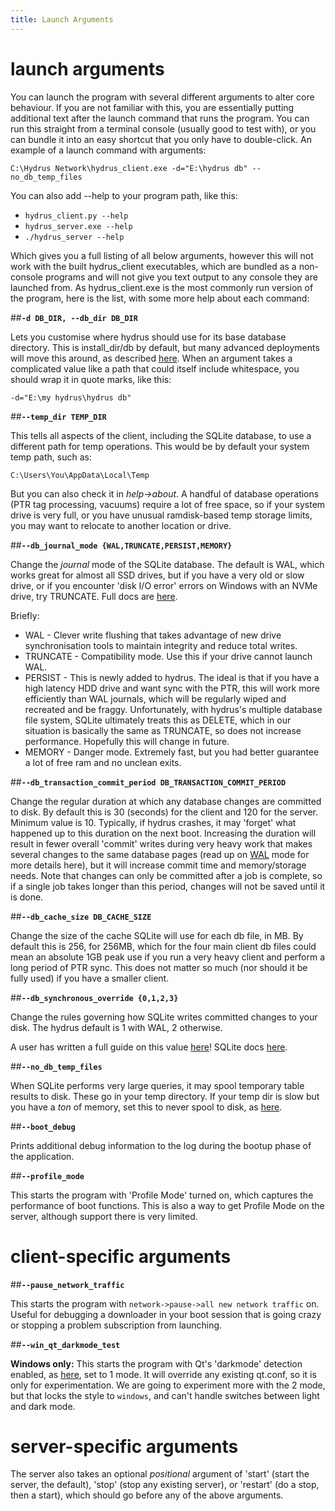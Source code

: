 ```yaml
---
title: Launch Arguments
---
```


# launch arguments

You can launch the program with several different arguments to alter core behaviour. If you are not familiar with this, you are essentially putting additional text after the launch command that runs the program. You can run this straight from a terminal console (usually good to test with), or you can bundle it into an easy shortcut that you only have to double-click. An example of a launch command with arguments:

```
C:\Hydrus Network\hydrus_client.exe -d="E:\hydrus db" --no_db_temp_files
```

You can also add --help to your program path, like this:

- `hydrus_client.py --help`
- `hydrus_server.exe --help`
- `./hydrus_server --help`

Which gives you a full listing of all below arguments, however this will not work with the built hydrus_client executables, which are bundled as a non-console programs and will not give you text output to any console they are launched from. As hydrus_client.exe is the most commonly run version of the program, here is the list, with some more help about each command:

##**`-d DB_DIR, --db_dir DB_DIR`**

Lets you customise where hydrus should use for its base database directory. This is install_dir/db by default, but many advanced deployments will move this around, as described [here](database_migration.md). When an argument takes a complicated value like a path that could itself include whitespace, you should wrap it in quote marks, like this:

```
-d="E:\my hydrus\hydrus db"
```

##**`--temp_dir TEMP_DIR`**

This tells all aspects of the client, including the SQLite database, to use a different path for temp operations. This would be by default your system temp path, such as:

```
C:\Users\You\AppData\Local\Temp
```

But you can also check it in _help->about_. A handful of database operations (PTR tag processing, vacuums) require a lot of free space, so if your system drive is very full, or you have unusual ramdisk-based temp storage limits, you may want to relocate to another location or drive.

##**`--db_journal_mode {WAL,TRUNCATE,PERSIST,MEMORY}`**

Change the _journal_ mode of the SQLite database. The default is WAL, which works great for almost all SSD drives, but if you have a very old or slow drive, or if you encounter 'disk I/O error' errors on Windows with an NVMe drive, try TRUNCATE. Full docs are [here](https://sqlite.org/pragma.html#pragma_journal_mode).

Briefly:

*   WAL - Clever write flushing that takes advantage of new drive synchronisation tools to maintain integrity and reduce total writes.
*   TRUNCATE - Compatibility mode. Use this if your drive cannot launch WAL.
*   PERSIST - This is newly added to hydrus. The ideal is that if you have a high latency HDD drive and want sync with the PTR, this will work more efficiently than WAL journals, which will be regularly wiped and recreated and be fraggy. Unfortunately, with hydrus's multiple database file system, SQLite ultimately treats this as DELETE, which in our situation is basically the same as TRUNCATE, so does not increase performance. Hopefully this will change in future.
*   MEMORY - Danger mode. Extremely fast, but you had better guarantee a lot of free ram and no unclean exits.

##**`--db_transaction_commit_period DB_TRANSACTION_COMMIT_PERIOD`**

Change the regular duration at which any database changes are committed to disk. By default this is 30 (seconds) for the client and 120 for the server. Minimum value is 10. Typically, if hydrus crashes, it may 'forget' what happened up to this duration on the next boot. Increasing the duration will result in fewer overall 'commit' writes during very heavy work that makes several changes to the same database pages (read up on [WAL](https://sqlite.org/wal.html) mode for more details here), but it will increase commit time and memory/storage needs. Note that changes can only be committed after a job is complete, so if a single job takes longer than this period, changes will not be saved until it is done.

##**`--db_cache_size DB_CACHE_SIZE`**

Change the size of the cache SQLite will use for each db file, in MB. By default this is 256, for 256MB, which for the four main client db files could mean an absolute 1GB peak use if you run a very heavy client and perform a long period of PTR sync. This does not matter so much (nor should it be fully used) if you have a smaller client.

##**`--db_synchronous_override {0,1,2,3}`**

Change the rules governing how SQLite writes committed changes to your disk. The hydrus default is 1 with WAL, 2 otherwise.

A user has written a full guide on this value [here](Understanding_Database_Synchronization.md)! SQLite docs [here](https://sqlite.org/pragma.html#pragma_synchronous).

##**`--no_db_temp_files`**

When SQLite performs very large queries, it may spool temporary table results to disk. These go in your temp directory. If your temp dir is slow but you have a _ton_ of memory, set this to never spool to disk, as [here](https://sqlite.org/pragma.html#pragma_temp_store).

##**`--boot_debug`**

Prints additional debug information to the log during the bootup phase of the application.

##**`--profile_mode`**

This starts the program with 'Profile Mode' turned on, which captures the performance of boot functions. This is also a way to get Profile Mode on the server, although support there is very limited.

# client-specific arguments

##**`--pause_network_traffic`**

This starts the program with `network->pause->all new network traffic` on. Useful for debugging a downloader in your boot session that is going crazy or stopping a problem subscription from launching.

##**`--win_qt_darkmode_test`**

**Windows only:** This starts the program with Qt's 'darkmode' detection enabled, as [here](https://doc.qt.io/qt-6/qguiapplication.html#platform-specific-arguments), set to 1 mode. It will override any existing qt.conf, so it is only for experimentation. We are going to experiment more with the 2 mode, but that locks the style to `windows`, and can't handle switches between light and dark mode.

# server-specific arguments

The server also takes an optional _positional_ argument of 'start' (start the server, the default), 'stop' (stop any existing server), or 'restart' (do a stop, then a start), which should go before any of the above arguments.
